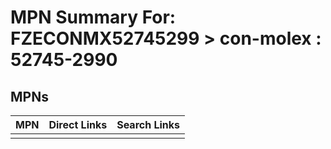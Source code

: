 



# MPN Summary For: FZECONMX52745299 > con-molex : 52745-2990

## MPNs
  

|MPN|Direct Links|Search Links|
| :--- | :--- | :--- |
||||
